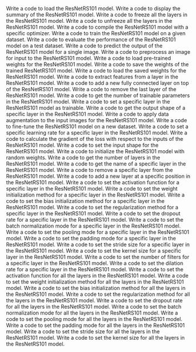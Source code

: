 Write a code to load the ResNetRS101 model.
Write a code to display the summary of the ResNetRS101 model.
Write a code to freeze all the layers in the ResNetRS101 model.
Write a code to unfreeze all the layers in the ResNetRS101 model.
Write a code to compile the ResNetRS101 model with a specific optimizer.
Write a code to train the ResNetRS101 model on a given dataset.
Write a code to evaluate the performance of the ResNetRS101 model on a test dataset.
Write a code to predict the output of the ResNetRS101 model for a single image.
Write a code to preprocess an image for input to the ResNetRS101 model.
Write a code to load pre-trained weights for the ResNetRS101 model.
Write a code to save the weights of the trained ResNetRS101 model.
Write a code to load the saved weights for the ResNetRS101 model.
Write a code to extract features from a layer in the ResNetRS101 model.
Write a code to add a new fully connected layer on top of the ResNetRS101 model.
Write a code to remove the last layer of the ResNetRS101 model.
Write a code to get the number of trainable parameters in the ResNetRS101 model.
Write a code to set a specific layer in the ResNetRS101 model as trainable.
Write a code to get the output shape of a specific layer in the ResNetRS101 model.
Write a code to apply data augmentation to the input images for the ResNetRS101 model.
Write a code to fine-tune the ResNetRS101 model on a new dataset.
Write a code to set a specific learning rate for a specific layer in the ResNetRS101 model.
Write a code to calculate the gradient of the loss with respect to the inputs of the ResNetRS101 model.
Write a code to set the input shape for the ResNetRS101 model.
Write a code to initialize the ResNetRS101 model with random weights.
Write a code to get the number of layers in the ResNetRS101 model.
Write a code to get the name of a specific layer in the ResNetRS101 model.
Write a code to remove a specific layer from the ResNetRS101 model.
Write a code to add a new layer at a specific position in the ResNetRS101 model.
Write a code to set the activation function for a specific layer in the ResNetRS101 model.
Write a code to set the weight initialization method for a specific layer in the ResNetRS101 model.
Write a code to set the bias initialization method for a specific layer in the ResNetRS101 model.
Write a code to set the regularization method for a specific layer in the ResNetRS101 model.
Write a code to set the dropout rate for a specific layer in the ResNetRS101 model.
Write a code to set the batch normalization mode for a specific layer in the ResNetRS101 model.
Write a code to set the pooling mode for a specific layer in the ResNetRS101 model.
Write a code to set the padding mode for a specific layer in the ResNetRS101 model.
Write a code to set the stride size for a specific layer in the ResNetRS101 model.
Write a code to set the kernel size for a specific layer in the ResNetRS101 model.
Write a code to set the number of filters for a specific layer in the ResNetRS101 model.
Write a code to set the dilation rate for a specific layer in the ResNetRS101 model.
Write a code to set the activation function for all the layers in the ResNetRS101 model.
Write a code to set the weight initialization method for all the layers in the ResNetRS101 model.
Write a code to set the bias initialization method for all the layers in the ResNetRS101 model.
Write a code to set the regularization method for all the layers in the ResNetRS101 model.
Write a code to set the dropout rate for all the layers in the ResNetRS101 model.
Write a code to set the batch normalization mode for all the layers in the ResNetRS101 model.
Write a code to set the pooling mode for all the layers in the ResNetRS101 model.
Write a code to set the padding mode for all the layers in the ResNetRS101 model.
Write a code to set the stride size for all the layers in the ResNetRS101 model.
Write a code to set the kernel size for all the layers in the ResNetRS101 model.